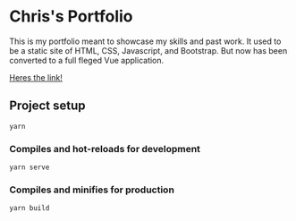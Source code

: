 # Chris's Portfolio
This is my portfolio meant to showcase my skills and past work. It used to be
a static site of HTML, CSS, Javascript, and Bootstrap. But now has been
converted to a full fleged Vue application. 

[Heres the link!](https://unchartedzone.github.io)

## Project setup
```
yarn
```

### Compiles and hot-reloads for development
```
yarn serve
```

### Compiles and minifies for production
```
yarn build
```